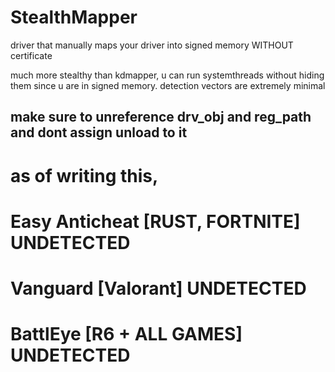 # StealthMapper
driver that manually maps your driver into signed memory WITHOUT certificate

much more stealthy than kdmapper, u can run systemthreads without hiding them since u are in signed memory.
detection vectors are extremely minimal
## make sure to unreference drv_obj and reg_path and dont assign unload to it

# as of writing this, 
# Easy Anticheat [RUST, FORTNITE] UNDETECTED
# Vanguard [Valorant]  UNDETECTED
# BattlEye [R6 + ALL GAMES]  UNDETECTED
